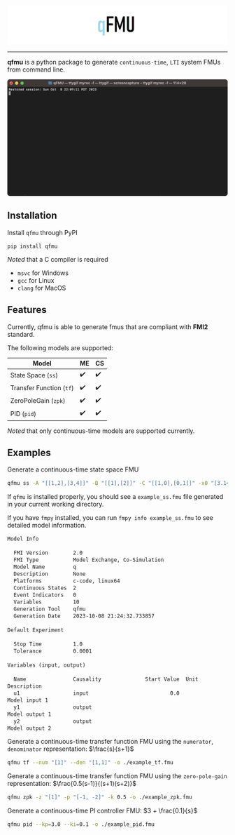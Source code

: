 <p align="center">
  <img src="./docs/images/title.png">
</p>

---

**qfmu** is a python package to generate `continuous-time`, `LTI` system FMUs from command line.

![](./docs/images/demo.gif)

## Installation
Install `qfmu` through PyPI

```
pip install qfmu
```

*Noted* that a C compiler is required

- `msvc` for Windows
- `gcc` for Linux
- `clang` for MacOS

## Features

Currently, qfmu is able to generate fmus that are compliant with **FMI2** standard. 

The following models are supported:

| Model              	     | ME  | CS  |
|--------------------------|-----|-----|
| State Space (`ss`)   	   | ✔️  | ✔️ |
| Transfer Function (`tf`) | ✔️  | ✔️ |
| ZeroPoleGain (`zpk`)     | ✔️  | ✔️ |
| PID (`pid`)        	     | ✔️  | ✔️ |

*Noted* that only continuous-time models are supported currently.

## Examples

Generate a continuous-time state space FMU

```bash
qfmu ss -A "[[1,2],[3,4]]" -B "[[1],[2]]" -C "[[1,0],[0,1]]" -x0 "[3.14, 6]" -o ./example_ss.fmu
```

If `qfmu` is installed properly, you should see a `example_ss.fmu` file generated in your current working directory.

If you have `fmpy` installed, you can run `fmpy info example_ss.fmu` to see detailed model information.

```
Model Info

  FMI Version        2.0
  FMI Type           Model Exchange, Co-Simulation
  Model Name         q
  Description        None
  Platforms          c-code, linux64
  Continuous States  2
  Event Indicators   0
  Variables          10
  Generation Tool    qfmu
  Generation Date    2023-10-08 21:24:32.733857

Default Experiment

  Stop Time          1.0
  Tolerance          0.0001

Variables (input, output)

  Name               Causality              Start Value  Unit     Description
  u1                 input                          0.0           Model input 1
  y1                 output                                       Model output 1
  y2                 output                                       Model output 2
```

Generate a continuous-time transfer function FMU using the `numerator`, `denominator` representation: $\frac{s}{s+1}$

```bash
qfmu tf --num "[1]" --den "[1,1]" -o ./example_tf.fmu
```

Generate a continuous-time transfer function FMU using the `zero-pole-gain` representation: $\frac{0.5(s-1)}{(s+1)(s+2)}$

```bash
qfmu zpk -z "[1]" -p "[-1, -2]" -k 0.5 -o ./example_zpk.fmu
```

Generate a continuous-time PI controller FMU: $3 + \frac{0.1}{s}$

```bash
qfmu pid --kp=3.0 --ki=0.1 -o ./example_pid.fmu
```